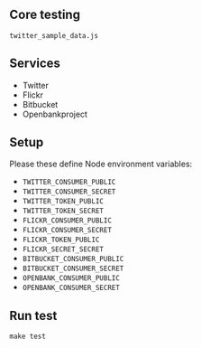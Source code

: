 ## Core testing

`twitter_sample_data.js`

## Services

-   Twitter
-   Flickr
-   Bitbucket
-   Openbankproject

## Setup

Please these define Node environment variables:

-   `TWITTER_CONSUMER_PUBLIC`
-   `TWITTER_CONSUMER_SECRET`
-   `TWITTER_TOKEN_PUBLIC`
-   `TWITTER_TOKEN_SECRET`
-   `FLICKR_CONSUMER_PUBLIC`
-   `FLICKR_CONSUMER_SECRET`
-   `FLICKR_TOKEN_PUBLIC`
-   `FLICKR_SECRET_SECRET`
-   `BITBUCKET_CONSUMER_PUBLIC`
-   `BITBUCKET_CONSUMER_SECRET`
-   `OPENBANK_CONSUMER_PUBLIC`
-   `OPENBANK_CONSUMER_SECRET`

## Run test

`make test`